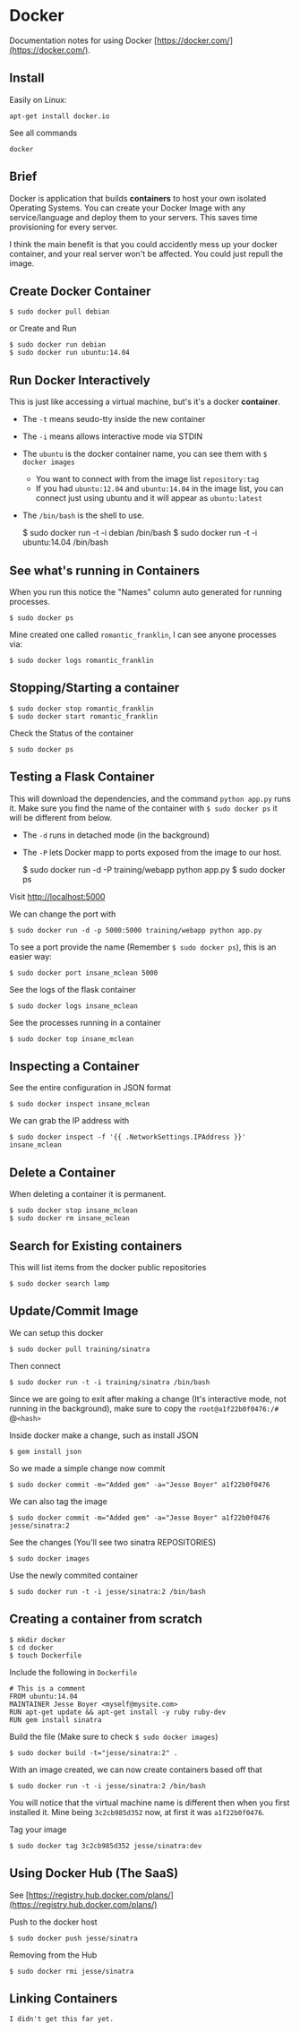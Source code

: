 # Docker
Documentation notes for using Docker [https://docker.com/](https://docker.com/).

## Install
Easily on Linux:

    apt-get install docker.io

See all commands

    docker

## Brief
Docker is application that builds **containers** to host your own isolated Operating Systems.
You can create your Docker Image with any service/language and deploy them to your servers.
This saves time provisioning for every server.

I think the main benefit is that you could accidently mess up your docker container,
and your real server won't be affected. You could just repull the image.

## Create Docker Container

    $ sudo docker pull debian

or Create and Run

    $ sudo docker run debian
    $ sudo docker run ubuntu:14.04

## Run Docker Interactively
This is just like accessing a virtual machine, but's it's a docker **container**.

- The `-t` means seudo-tty inside the new container
- The `-i` means allows interactive mode via STDIN
- The `ubuntu` is the docker container name, you can see them with `$ docker images`
    - You want to connect with from the image list `repository:tag`
    - If you had `ubuntu:12.04` and `ubuntu:14.04` in the image list, you can connect just using ubuntu and it will appear as `ubuntu:latest`
- The `/bin/bash` is the shell to use.

    $ sudo docker run -t -i debian /bin/bash
    $ sudo docker run -t -i ubuntu:14.04 /bin/bash

## See what's running in Containers
When you run this notice the "Names" column auto generated for running processes.

    $ sudo docker ps

Mine created one called `romantic_franklin`, I can see anyone processes via:

    $ sudo docker logs romantic_franklin

## Stopping/Starting a container

    $ sudo docker stop romantic_franklin
    $ sudo docker start romantic_franklin

Check the Status of the container

    $ sudo docker ps

## Testing a Flask Container
This will download the dependencies, and the command `python app.py` runs it.
Make sure you find the name of the container with `$ sudo docker ps` it will be
different from below.

- The `-d` runs in detached mode (in the background)
- The `-P` lets Docker mapp to ports exposed from the image to our host.

    $ sudo docker run -d -P training/webapp python app.py
    $ sudo docker ps

Visit [http://localhost:5000](http://localhost:5000)

We can change the port with

    $ sudo docker run -d -p 5000:5000 training/webapp python app.py

To see a port provide the name (Remember `$ sudo docker ps`), this is an easier way:

    $ sudo docker port insane_mclean 5000

See the logs of the flask container

    $ sudo docker logs insane_mclean

See the processes running in a container

    $ sudo docker top insane_mclean

## Inspecting a Container

See the entire configuration in JSON format

    $ sudo docker inspect insane_mclean

We can grab the IP address with

    $ sudo docker inspect -f '{{ .NetworkSettings.IPAddress }}' insane_mclean

## Delete a Container
When deleting a container it is permanent.

    $ sudo docker stop insane_mclean
    $ sudo docker rm insane_mclean

## Search for Existing containers
This will list items from the docker public repositories

    $ sudo docker search lamp

## Update/Commit Image
We can setup this docker

    $ sudo docker pull training/sinatra

Then connect

    $ sudo docker run -t -i training/sinatra /bin/bash

Since we are going to exit after making a change (It's interactive mode, not running in the background),
make sure to copy the `root@a1f22b0f0476:/#` @`<hash>`

Inside docker make a change, such as install JSON

    $ gem install json

So we made a simple change now commit

    $ sudo docker commit -m="Added gem" -a="Jesse Boyer" a1f22b0f0476

We can also tag the image

    $ sudo docker commit -m="Added gem" -a="Jesse Boyer" a1f22b0f0476 jesse/sinatra:2

See the changes (You'll see two sinatra REPOSITORIES)

    $ sudo docker images

Use the newly commited container

    $ sudo docker run -t -i jesse/sinatra:2 /bin/bash

## Creating a container from scratch

    $ mkdir docker
    $ cd docker
    $ touch Dockerfile

Include the following in `Dockerfile`

    # This is a comment
    FROM ubuntu:14.04
    MAINTAINER Jesse Boyer <myself@mysite.com>
    RUN apt-get update && apt-get install -y ruby ruby-dev
    RUN gem install sinatra

Build the file (Make sure to check `$ sudo docker images`)

    $ sudo docker build -t="jesse/sinatra:2" .

With an image created, we can now create containers based off that

    $ sudo docker run -t -i jesse/sinatra:2 /bin/bash

You will notice that the virtual machine name is different then when you first
installed it. Mine being `3c2cb985d352` now, at first it was `a1f22b0f0476`.

Tag your image

    $ sudo docker tag 3c2cb985d352 jesse/sinatra:dev

## Using Docker Hub (The SaaS)
See [https://registry.hub.docker.com/plans/](https://registry.hub.docker.com/plans/)

Push to the docker host

    $ sudo docker push jesse/sinatra

Removing from the Hub

    $ sudo docker rmi jesse/sinatra

## Linking Containers

    I didn't get this far yet.
